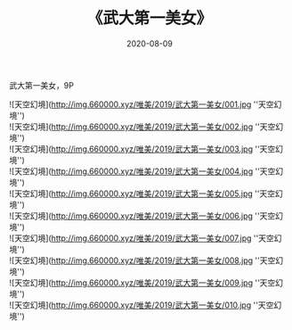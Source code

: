 ﻿---
layout: post
title:  《武大第一美女》
date:   2020-08-09
img: http://img.660000.xyz/唯美/2019/武大第一美女/000.jpg
categories: [美女, 清纯, 唯美]
---

武大第一美女，9P



![天空幻境](http://img.660000.xyz/唯美/2019/武大第一美女/001.jpg ''天空幻境'') <br>
![天空幻境](http://img.660000.xyz/唯美/2019/武大第一美女/002.jpg ''天空幻境'') <br>
![天空幻境](http://img.660000.xyz/唯美/2019/武大第一美女/003.jpg ''天空幻境'') <br>
![天空幻境](http://img.660000.xyz/唯美/2019/武大第一美女/004.jpg ''天空幻境'') <br>
![天空幻境](http://img.660000.xyz/唯美/2019/武大第一美女/005.jpg ''天空幻境'') <br>
![天空幻境](http://img.660000.xyz/唯美/2019/武大第一美女/006.jpg ''天空幻境'') <br>
![天空幻境](http://img.660000.xyz/唯美/2019/武大第一美女/007.jpg ''天空幻境'') <br>
![天空幻境](http://img.660000.xyz/唯美/2019/武大第一美女/008.jpg ''天空幻境'') <br>
![天空幻境](http://img.660000.xyz/唯美/2019/武大第一美女/009.jpg ''天空幻境'') <br>
![天空幻境](http://img.660000.xyz/唯美/2019/武大第一美女/010.jpg ''天空幻境'') <br>
